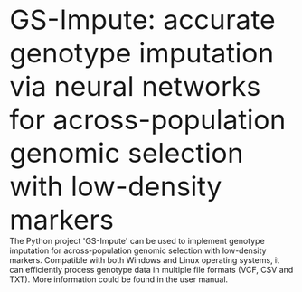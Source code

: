 <font size="12">GS-Impute: accurate genotype imputation via neural networks for across-population genomic selection with low-density markers</font>  
The Python project 'GS-Impute' can be used to implement genotype imputation for across-population genomic selection with low-density markers. Compatible with both Windows and Linux operating systems, it can efficiently process genotype data in multiple file formats (VCF, CSV and TXT). More information could be found in the user manual.
